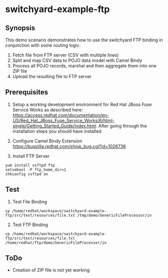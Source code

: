 switchyard-example-ftp
======================================
Synopsis
--------------------------------------
This demo scenario demonstrates how to use the switchyard FTP binding in conjunction with some routing logic:

1. Fetch file from FTP server (CSV with multiple lines)
2. Split and map CSV data to POJO data model with Camel Bindy
3. Process all POJO records, marshal and then aggregate them into one ZIP file
4. Upload the resulting file to FTP server


Prerequisites
--------------------------------------
1) Setup a working development environment for Red Hat JBoss Fuse Service Works as described here: https://access.redhat.com/documentation/en-US/Red_Hat_JBoss_Fuse_Service_Works/6/html-single/Getting_Started_Guide/index.html. After going through the installation steps you should have installed 

2) Configure Camel Bindy Extension
https://bugzilla.redhat.com/show_bug.cgi?id=1026736

3) Install FTP Server
```
yum install vsftpd ftp
setsebool -P ftp_home_dir=1
chkconfig vsftpd on
```

Test
---------------------------------------
1) Test File Binding
```
cp /home/redhat/workspace/switchyard-example-ftp/src/test/resources/file.txt /tmp/demo/GenericFileProcessor/in
```

2) Test FTP Binding
```
cp /home/redhat/workspace/switchyard-example-ftp/src/test/resources/file.txt /home/redhat/ftp/demo/GenericFileProcessor/in
```

ToDo
--------------------------------------
- Creation of ZIP file is not yet working
